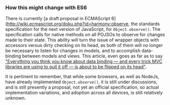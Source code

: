 ### How this might change with ES6

There is currently [a draft proposal in ECMAScript 6](http://wiki.ecmascript.org/doku.php?id=harmony:observe,
the standards specification for the next version of JavaScript,
for `Object.observe()`.
The specification calls for native methods on all POJSOs to observe for
changes made to their state.
This ability will turn the issue of wrapper objects with accessors versus
dirty checking on its head,
as both of them will no longer be necessary to listen for changes in models,
and to accomplish data-binding between models and views.
This article, even goes as far as to say ["Everything you think you know about data binding — and every trick MVC libraries are using to pull it off — is about to be flipped on its head"](http://bocoup.com/weblog/javascript-object-observe/).

It is pertinent to remember, that while some browsers, as well as NodeJs,
have already implemented `Object.observe()`,
it is still under discussions, and is still presently a proposal,
not yet an official specification, so actual implementation variations,
and adoption across all devices, is still relatively unknown.
